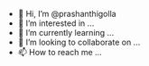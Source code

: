 - 👋 Hi, I’m @prashanthigolla
- 👀 I’m interested in ...
- 🌱 I’m currently learning ...
- 💞️ I’m looking to collaborate on ...
- 📫 How to reach me ...

<!---
prashanthigolla/prashanthigolla is a ✨ special ✨ repository because its `README.md` (this file) appears on your GitHub profile.
You can click the Preview link to take a look at your changes.
--->

